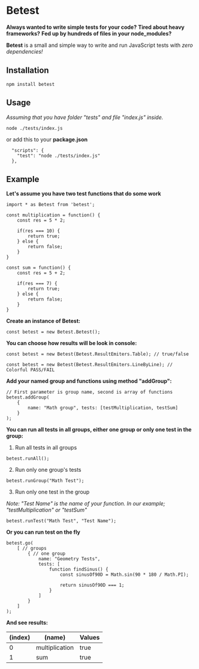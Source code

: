# Betest

**Always wanted to write simple tests for your code?**
**Tired about heavy frameworks?**
**Fed up by hundreds of files in your node_modules?**


**Betest** is a small and simple way to write and run JavaScript tests with *zero dependencies!*

## Installation
```console
npm install betest
```

## Usage

*Assuming that you have folder "tests" and file "index.js" inside.*

```console
node ./tests/index.js
```

or add this to your **package.json**

```
  "scripts": {
    "test": "node ./tests/index.js"
  },
```

## Example

**Let's assume you have two test functions that do some work**

```
import * as Betest from 'betest';

const multiplication = function() {
    const res = 5 * 2;

    if(res === 10) {
        return true;
    } else {
        return false;
    }
}

const sum = function() {
    const res = 5 + 2;

    if(res === 7) {
        return true;
    } else {
        return false;
    }
}

```

**Create an instance of Betest:**
```
const betest = new Betest.Betest();
```

**You can choose how results will be look in console:**
```
const betest = new Betest(Betest.ResultEmiters.Table); // true/false
```
```
const betest = new Betest(Betest.ResultEmiters.LineByLine); // Colorful PASS/FAIL
```

**Add your named group and functions using method "addGroup":**
```
// First parameter is group name, second is array of functions
betest.addGroup(
    { 
        name: "Math group", tests: [testMultiplication, testSum] 
    }
);
```

**You can run all tests in all groups, either one group or only one test in the group:**
1. Run all tests in all groups
```
betest.runAll();
```
2. Run only one group's tests
```
betest.runGroup("Math Test");
```
3. Run only one test in the group

*Note: "Test Name" is the name of your function. In our example; "testMultiplication" or "testSum"*
```
betest.runTest("Math Test", "Test Name");
```

**Or you can run test on the fly**
```
betest.go(
    [ // groups
        { // one group
            name: "Geometry Tests",
            tests: [
                function findSinus() {
                    const sinusOf90D = Math.sin(90 * 180 / Math.PI);
 
                    return sinusOf90D === 1;
                }
            ]
        }
    ]
);
```

**And see results:**

|(index)|   (name)           | Values     |
|-------| -------------------| -----------|
|    0  | multiplication | true       |
|    1  | sum            | true       |

